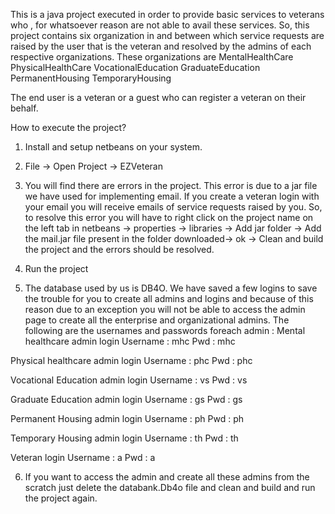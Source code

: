 This is a java project executed in order to provide basic services to veterans who , for whatsoever reason are not able to avail these services. So, this project contains six organization in and between which service requests are raised by the user that is the veteran and resolved by the admins of each respective organizations. 
These organizations are 
MentalHealthCare 
PhysicalHealthCare
VocationalEducation
GraduateEducation
PermanentHousing
TemporaryHousing

The end user is a veteran or a guest who can register a veteran on their behalf.

How to execute the project?

1. Install and setup netbeans on your system.

2. File -> Open Project -> EZVeteran

3. You will find there are errors in the project. This error is due to a jar file we have used for implementing email. If you create a veteran login with your email you will receive emails of service requests raised by you. So, to resolve this error you will have to right click on the project name on the left tab in netbeans -> properties -> libraries -> Add jar folder -> Add the mail.jar file present in the folder downloaded-> ok -> Clean and build the project and the errors should be resolved.

4. Run the project 

5. The database used by us is DB4O. We have saved a few logins to save the trouble for you to create all admins and logins and because of this reason due to an exception you will not be able to access the admin page to create all the enterprise and organizational admins. The following are the usernames and passwords foreach admin : 
Mental healthcare admin login 
Username : mhc
Pwd : mhc

Physical healthcare admin login
Username : phc
Pwd : phc

Vocational Education admin login
Username : vs
Pwd : vs

Graduate Education admin login
Username : gs
Pwd : gs

Permanent Housing admin login
Username : ph
Pwd : ph

Temporary Housing admin login
Username : th
Pwd : th

Veteran login
Username : a
Pwd : a

6. If you want to access the admin and create all these admins from the scratch just delete the databank.Db4o file and clean and build and run the project again. 



